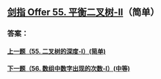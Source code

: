 ## [剑指 Offer 55. 平衡二叉树-II](https://leetcode-cn.com/problems/merge-two-sorted-lists/)（简单）





### 答案：



#### [上一题（55. 二叉树的深度-I）(简单)](https://github.com/sdwwld/leetCode/blob/master/src/main/java/com/wld/java/offer/剑指Offer55-I.md)

#### [下一题（56. 数组中数字出现的次数-I）(中等)](https://github.com/sdwwld/leetCode/blob/master/src/main/java/com/wld/java/offer/剑指Offer56-I.md)